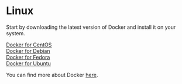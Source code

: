 # Linux

Start by downloading the latest version of Docker and install it on your system.  
  
[Docker for CentOS](https://docs.docker.com/install/linux/docker-ce/centos/)  
[Docker for Debian](https://docs.docker.com/install/linux/docker-ce/debian/)  
[Docker for Fedora](https://docs.docker.com/install/linux/docker-ce/fedora/)  
[Docker for Ubuntu](https://docs.docker.com/install/linux/docker-ce/ubuntu/)  
  
You can find more about Docker [here](https://docs.docker.com/docker-for-windows/install/).

